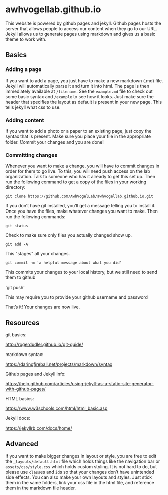 # awhvogellab.github.io

This website is powered by github pages and jekyll. Github pages hosts the server that allows people to access our content when they go to our URL. Jekyll allows us to generate pages using markdown and gives us a basic theme to work with. 

## Basics

### Adding a page

If you want to add a page, you just have to make a new markdown (.md) file. Jekyll will automatically parse it and turn it into html. The page is then immediately available at `/filename`. See the `example.md` file to check out some basic syntax and `/example` to see how it looks. Just make sure the header that specifies the layout as default is present in your new page. This tells jekyll what css to use.

### Adding content

If you want to add a photo or a paper to an existing page, just copy the syntax that is present. Make sure you place your file in the appropriate folder. Commit your changes and you are done!

### Committing changes

Whenever you want to make a change, you will have to commit changes in order for them to go live. To this, you will need push access on the lab organization. Talk to someone who has it already to get this set up. Then run the following command to get a copy of the files in your working directory:

`git clone https://github.com/AwhVogelLab/awhvogellab.github.io.git`

If you don’t have git installed, you’ll get a message telling you to install it. Once you have the files, make whatever changes you want to make. Then run the following commands:

`git status`

Check to make sure only files you actually changed show up.

`git add -A`

This "stages" all your changes.

`git commit -m 'a helpful message about what you did'`

This commits your changes to your local history, but we still need to send them to github

'git push'

This may require you to provide your github username and password

That’s it! Your changes are now live.

## Resources

git basics:

http://rogerdudler.github.io/git-guide/

markdown syntax:

https://daringfireball.net/projects/markdown/syntax

Github pages and Jekyll info:

https://help.github.com/articles/using-jekyll-as-a-static-site-generator-with-github-pages/

HTML basics:

https://www.w3schools.com/html/html_basic.asp

Jekyll docs:

https://jekyllrb.com/docs/home/

## Advanced

If you want to make bigger changes in layout or style, you are free to edit the `_layouts/default.html` file which holds things like the navigation bar or `assets/css/style.css` which holds custom styling. It is not hard to do, but please use `class`es and `id`s so that your changes don’t have unintended side effects. You can also make your own layouts and styles. Just stick them in the same folders, link your css file in the html file, and reference them in the markdown file header.